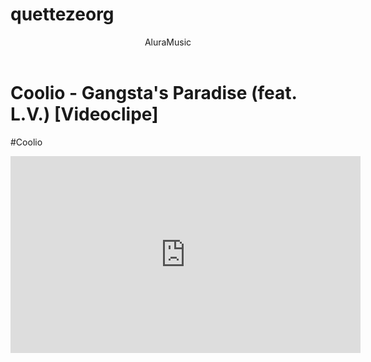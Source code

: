 # quettezeorg


<body></body>

<header> AluraMusic</header>



<h1> Coolio - Gangsta's Paradise (feat. L.V.) [Videoclipe] </h1>
<P>#Coolio</P>

<iframe width="560" height="315" src="https://www.youtube.com/embed/fPO76Jlnz6c?si=w0yqfPLhi_DIBskf" title="YouTube video player" frameborder="0" allow="accelerometer; autoplay; clipboard-write; encrypted-media; gyroscope; picture-in-picture; web-share" referrerpolicy="strict-origin-when-cross-origin" allowfullscreen></iframe>


</body>
